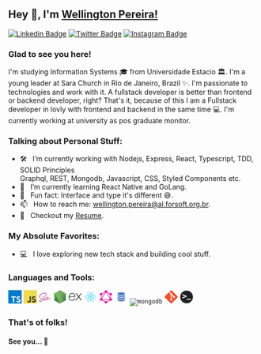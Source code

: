 ## Hey 👋, I'm [Wellington Pereira!](https://github.com/TonRockets/)

[![Linkedin Badge](https://img.shields.io/badge/-LinkedIn-0e76a8?style=flat-square&logo=Linkedin&logoColor=white)](https://linkedin.com/in/wellingtonpsantos/)
[![Twitter Badge](https://img.shields.io/badge/-Twitter-00acee?style=flat-square&logo=Twitter&logoColor=white)](https://twitter.com/HS_ToN/)
[![Instagram Badge](https://img.shields.io/badge/-Instagram-e4405f?style=flat-square&logo=Instagram&logoColor=white)](https://instagram.com/ton.rockets/)

### Glad to see you here!

I'm studying Information Systems 🎓 from Universidade Estacio 🏛. I'm a young leader at Sara Church in Rio de Janeiro, Brazil ✨. I'm passionate to technologies and work with it. A fullstack developer is better than frontend or backend developer, right? That's it, because of this I am a Fullstack developer in lovly with frontend and backend in the same time 💻. I'm currently working at university as pos graduate monitor.

### Talking about Personal Stuff:

- 🛠 &nbsp; I’m currently working with Nodejs, Express, React, Typescript, TDD, SOLID Principles <br /> Graphql, REST, Mongodb, Javascript, CSS, Styled Components etc.
- 🚀 &nbsp; I’m currently learning React Native and GoLang.
- 👾 &nbsp; Fun fact: Interface and type it's different 😅.
- 📫 &nbsp; How to reach me: wellington.pereira@al.forsoft.org.br.
- 📝 &nbsp; Checkout my [Resume](https://github.com/TonRockets/TonRockets/blob/main/CV-WELLINGTON-FULLSTACK.pdf).

### My Absolute Favorites:

- 💻 &nbsp; I love exploring new tech stack and building cool stuff.

### Languages and Tools:

<code><img height="27" src="https://raw.githubusercontent.com/github/explore/80688e429a7d4ef2fca1e82350fe8e3517d3494d/topics/typescript/typescript.png" alt="typescript"></code>
<code><img height="27" src="https://raw.githubusercontent.com/github/explore/80688e429a7d4ef2fca1e82350fe8e3517d3494d/topics/javascript/javascript.png" alt="javascript"></code>
<code><img height="25" src="https://raw.githubusercontent.com/github/explore/80688e429a7d4ef2fca1e82350fe8e3517d3494d/topics/sass/sass.png" alt="sass"></code>
<code><img height="27" src="https://raw.githubusercontent.com/github/explore/80688e429a7d4ef2fca1e82350fe8e3517d3494d/topics/nodejs/nodejs.png" alt="nodejs"></code>
<code><img height="27" src="https://raw.githubusercontent.com/devicons/devicon/master/icons/express/express-original.svg" alt="expressjs"></code>
<code><img height="27" src="https://raw.githubusercontent.com/github/explore/80688e429a7d4ef2fca1e82350fe8e3517d3494d/topics/react/react.png" alt="react"></code>
<code><img height="27" src="https://raw.githubusercontent.com/github/explore/80688e429a7d4ef2fca1e82350fe8e3517d3494d/topics/graphql/graphql.png" alt="graphql"></code>
<code><img height="27" src="https://raw.githubusercontent.com/github/explore/80688e429a7d4ef2fca1e82350fe8e3517d3494d/topics/sql/sql.png" alt="sql"></code>
<code><img height="27" src="https://encrypted-tbn0.gstatic.com/images?q=tbn%3AANd9GcSTTzPAw-55ssm1Im594xYZ9eRQu2JylrkYLg&usqp=CAU" alt="mongodb"></code>
<code><img height="27" src="https://raw.githubusercontent.com/devicons/devicon/master/icons/git/git-original.svg" alt="git"></code>
<code><img height="27" src="https://raw.githubusercontent.com/github/explore/80688e429a7d4ef2fca1e82350fe8e3517d3494d/topics/terminal/terminal.png" alt="terminal"></code>



### That's ot folks!
#### See you... 🚀

